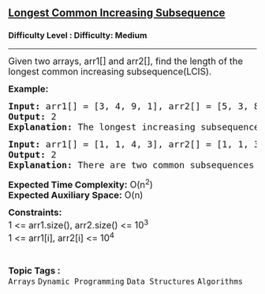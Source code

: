 <h2><a href="https://www.geeksforgeeks.org/problems/longest-common-increasing-subsequence1437/1?page=2&difficulty=Medium&status=unsolved&sortBy=submissions">Longest Common Increasing Subsequence</a></h2><h3>Difficulty Level : Difficulty: Medium</h3><hr><div class="problems_problem_content__Xm_eO"><p><span style="font-size: 18px;">Given two arrays, arr1[] and arr2[], find the length of the longest common increasing subsequence(LCIS).&nbsp;</span></p>
<p><span style="font-size: 18px;"><strong>Example:</strong></span></p>
<pre><span style="font-size: 18px;"><strong>Input: </strong>arr1[] = [3, 4, 9, 1], arr2[] = [5, 3, 8, 9, 10, 2, 1]
<strong>Output:</strong> 2
<strong>Explanation:</strong> The longest increasing subsequence that is common is {3, 9} and its length is 2.</span></pre>
<pre><span style="font-size: 18px;"><strong>Input: </strong>arr1[] = [1, 1, 4, 3], arr2[] = [1, 1, 3, 4]
<strong>Output:</strong> 2
<strong>Explanation:</strong> There are two common subsequences {1, 4} and {1, 3} both of length 2.</span></pre>
<p><span style="font-size: 18px;"><strong>Expected Time Complexity:</strong> O(n<sup>2</sup>)<br><strong>Expected Auxiliary Space:</strong> O(n)</span></p>
<p><span style="font-size: 18px;"><strong>Constraints:</strong><br>1 &lt;= arr1.size(), arr2.size() &lt;= 10<sup>3</sup><br>1 &lt;= arr1[i], arr2[i] &lt;= 10<sup>4</sup></span></p></div><br><p><span style=font-size:18px><strong>Topic Tags : </strong><br><code>Arrays</code>&nbsp;<code>Dynamic Programming</code>&nbsp;<code>Data Structures</code>&nbsp;<code>Algorithms</code>&nbsp;